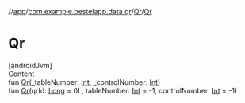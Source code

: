 //[app](../../index.md)/[com.example.bestelapp.data.qr](../index.md)/[Qr](index.md)/[Qr](-qr.md)



# Qr  
[androidJvm]  
Content  
fun [Qr](-qr.md)(_tableNumber: [Int](https://kotlinlang.org/api/latest/jvm/stdlib/kotlin/-int/index.html), _controlNumber: [Int](https://kotlinlang.org/api/latest/jvm/stdlib/kotlin/-int/index.html))  
fun [Qr](-qr.md)(qrId: [Long](https://kotlinlang.org/api/latest/jvm/stdlib/kotlin/-long/index.html) = 0L, tableNumber: [Int](https://kotlinlang.org/api/latest/jvm/stdlib/kotlin/-int/index.html) = -1, controlNumber: [Int](https://kotlinlang.org/api/latest/jvm/stdlib/kotlin/-int/index.html) = -1)  



